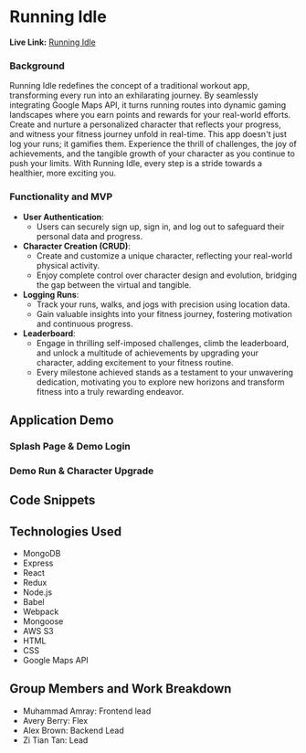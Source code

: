 # Running Idle

**Live Link:** [Running Idle](https://running-idle.onrender.com)

### Background

Running Idle redefines the concept of a traditional workout app, transforming every run into an exhilarating journey. By seamlessly integrating Google Maps API, it turns running routes into dynamic gaming landscapes where you earn points and rewards for your real-world efforts. Create and nurture a personalized character that reflects your progress, and witness your fitness journey unfold in real-time. This app doesn't just log your runs; it gamifies them. Experience the thrill of challenges, the joy of achievements, and the tangible growth of your character as you continue to push your limits. With Running Idle, every step is a stride towards a healthier, more exciting you.

### Functionality and MVP

- **User Authentication**:
  - Users can securely sign up, sign in, and log out to safeguard their personal data and progress.
- **Character Creation (CRUD)**:
  - Create and customize a unique character, reflecting your real-world physical activity.
  - Enjoy complete control over character design and evolution, bridging the gap between the virtual and tangible.
- **Logging Runs**:
  - Track your runs, walks, and jogs with precision using location data.
  - Gain valuable insights into your fitness journey, fostering motivation and continuous progress.
- **Leaderboard**:
  - Engage in thrilling self-imposed challenges, climb the leaderboard, and unlock a multitude of achievements by upgrading your character, adding excitement to your fitness routine.
  - Every milestone achieved stands as a testament to your unwavering dedication, motivating you to explore new horizons and transform fitness into a truly rewarding endeavor.

## Application Demo

### Splash Page & Demo Login

### Demo Run & Character Upgrade

## Code Snippets

## Technologies Used

- MongoDB
- Express
- React
- Redux
- Node.js
- Babel
- Webpack
- Mongoose
- AWS S3
- HTML
- CSS
- Google Maps API

## Group Members and Work Breakdown

- Muhammad Amray: Frontend lead
- Avery Berry: Flex
- Alex Brown: Backend Lead
- Zi Tian Tan: Lead
